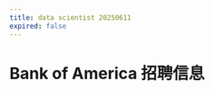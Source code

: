 ```yaml
---
title: data scientist 20250611
expired: false
---
```


# Bank of America 招聘信息

<JobPostingTable job-posting-json-path="bank-of-america/data/data-scientist-20250611.json"/>
